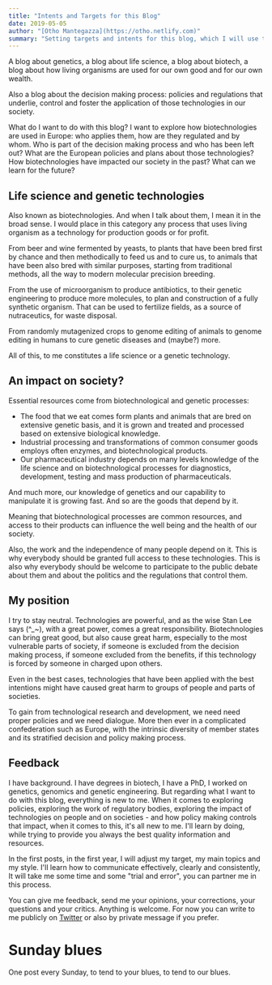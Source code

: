 ```yaml
---
title: "Intents and Targets for this Blog"
date: 2019-05-05
author: "[Otho Mantegazza](https://otho.netlify.com)"
summary: "Setting targets and intents for this blog, which I will use to explore how genetics, the technologies of the life science, and their underlying policies and regulations, influence our life, our work and our society."
---
```


A blog about genetics, a blog about life science, a blog about biotech, a blog about how living organisms are used for our own good and for our own wealth.

Also a blog about the decision making process: policies and regulations that underlie, control and foster the application of those technologies in our society.

What do I want to do with this blog? I want to explore how biotechnologies are used in Europe: who applies them, how are they regulated and by whom. Who is part of the decision making process and who has been left out? What are the European policies and plans about those technologies? How biotechnologies have impacted our society in the past? What can we learn for the future?

## Life science and genetic technologies

Also known as biotechnologies. And when I talk about them, I mean it in the broad sense. I would place in this category any process that uses living organism as a technology for production goods or for profit.

From beer and wine fermented by yeasts, to plants that have been bred first by chance and then methodically to feed us and to cure us, to animals that have been also bred with similar purposes, starting from traditional methods, all the way to modern molecular precision breeding.

From the use of microorganism to produce antibiotics, to their genetic engineering to produce more molecules, to plan and construction of a fully synthetic organism. That can be used to fertilize fields, as a source of nutraceutics, for waste disposal.

From randomly mutagenized crops to genome editing of animals to  genome editing in humans to cure genetic diseases and (maybe?) more.

All of this, to me constitutes a life science or a genetic technology.

## An impact on society?
Essential resources come from biotechnological and genetic processes:

- The food that we eat comes form plants and animals that are bred on extensive genetic basis, and it is grown and treated and processed based on extensive biological knowledge.
- Industrial processing and transformations of common consumer goods employs often enzymes, and biotechnological products.
- Our pharmaceutical industry depends on many levels knowledge of the life science and on biotechnological processes for diagnostics, development, testing and mass production of pharmaceuticals.

And much more, our knowledge of genetics and our capability to manipulate it is growing fast. And so are the goods that depend by it.

Meaning that biotechnological processes are common resources, and access to their products can influence the well being and the health of our society.

Also, the work and the independence of many people depend on it. This is why everybody should be granted full access to these technologies. This is also why everybody should be welcome to participate to the public debate about them and about the politics and the regulations that control them. 

## My position

I try to stay neutral. Technologies are powerful, and as the wise Stan Lee says (^_~), with a great power, comes a great responsibility. Biotechnologies can bring great good, but also cause great harm, especially to the most vulnerable parts of society, if someone is excluded from the decision making process, if someone excluded from the benefits, if this technology is forced by someone in charged upon others.

Even in the best cases, technologies that have been applied with the best intentions might have caused great harm to groups of people and parts of societies.

To gain from technological research and development, we need need proper policies and we need dialogue.
More then ever in a complicated confederation such as Europe, with the intrinsic diversity of member states and its stratified decision and policy making process.

## Feedback

I have background. I have degrees in biotech, I have a PhD, I worked on genetics, genomics and genetic engineering. But regarding what I want to do with this blog, everything is new to me.
When it comes to exploring policies, exploring the work of regulatory bodies, exploring the impact of technologies on people and on societies - and how policy making controls that impact, when it comes to this, it's all new to me.
I'll learn by doing, while trying to provide you always the best quality information and resources.

In the first posts, in the first year, I will adjust my target, my main topics and my style. I'll learn how to communicate effectively, clearly and consistently,
It will take me some time and some "trial and error", you can partner me in this process.

You can give me feedback, send me your opinions, your corrections, your questions and your critics. Anything is welcome. For now you can write to me publicly on [Twitter](https://twitter.com/othomn) or also by private message if you prefer.


# Sunday blues

One post every Sunday, to tend to your blues, to tend to our blues.
